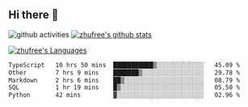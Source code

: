 ## Hi there 👋
![github activities](https://metrics.lecoq.io/zhufree?template=terminal)
[![zhufree's github stats](https://github-readme-stats.vercel.app/api?username=zhufree&show_icons=true&count_private=true)](https://github.com/anuraghazra/github-readme-stats)

[![zhufree's Languages](https://github-readme-stats.vercel.app/api/top-langs/?username=zhufree&layout=compact&langs_count=10)](https://github.com/anuraghazra/github-readme-stats)
<!--START_SECTION:waka-->

```txt
TypeScript   10 hrs 50 mins  ███████████▒░░░░░░░░░░░░░   45.09 %
Other        7 hrs 9 mins    ███████▒░░░░░░░░░░░░░░░░░   29.78 %
Markdown     2 hrs 6 mins    ██▒░░░░░░░░░░░░░░░░░░░░░░   08.79 %
SQL          1 hr 19 mins    █▒░░░░░░░░░░░░░░░░░░░░░░░   05.50 %
Python       42 mins         ▓░░░░░░░░░░░░░░░░░░░░░░░░   02.96 %
```

<!--END_SECTION:waka-->

<!--
**zhufree/zhufree** is a ✨ _special_ ✨ repository because its `README.md` (this file) appears on your GitHub profile.

Here are some ideas to get you started:

- 🔭 I’m currently working on ...
- 🌱 I’m currently learning ...
- 👯 I’m looking to collaborate on ...
- 🤔 I’m looking for help with ...
- 💬 Ask me about ...
- 📫 How to reach me: ...
- 😄 Pronouns: ...
- ⚡ Fun fact: ...
-->
